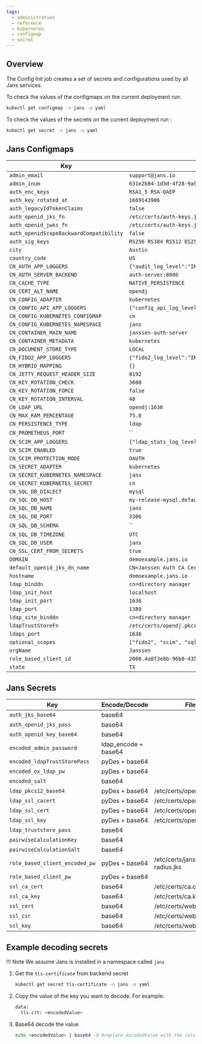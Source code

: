 ```yaml
---
tags:
  - administration
  - reference
  - kubernetes
  - configmap
  - secret
---
```


## Overview

The Config Init job creates a set of secrets and configurations used by all Jans services.

To check the values of the configmaps on the current deployment run:

```bash
kubectl get configmap -n jans -o yaml
```

To check the values of the secrets on the current deployment run :

```bash
kubectl get secret -n jans -o yaml
```

## Jans Configmaps

| Key                                           | Example Values                                     |
| --------------------------------------------- | -------------------------------------------------- |
| `admin_email`                                 | `support@jans.io`                                  |
| `admin_inum`                                  | `631e2b84-1d3d-4f28-9a9a-026a25febf44`             |
| `auth_enc_keys`                               | `RSA1_5 RSA-OAEP`                                  |
| `auth_key_rotated_at`                         | `1669143906`                                       |
| `auth_legacyIdTokenClaims`                    | `false`                                            |
| `auth_openid_jks_fn`                          | `/etc/certs/auth-keys.jks`                         |
| `auth_openid_jwks_fn`                         | `/etc/certs/auth-keys.json`                        |
| `auth_openidScopeBackwardCompatibility`       | `false`                                            |
| `auth_sig_keys`                               | `RS256 RS384 RS512 ES256 ES384 ES512 PS256 PS384 PS512`|
| `city`                                        | `Austin`                                           |
| `country_code`                                | `US`                                               |
| `CN_AUTH_APP_LOGGERS`                         | `{"audit_log_level":"INFO","audit_log_target":"FILE","auth_log_level":"INFO","auth_log_target":"STDOUT","http_log_level":"INFO","http_log_target":"FILE","ldap_stats_log_level":"INFO","ldap_stats_log_target":"FILE","persistence_duration_log_level":"INFO","persistence_duration_log_target":"FILE","persistence_log_level":"INFO","persistence_log_target":"FILE","script_log_level":"INFO","script_log_target":"FILE"}` | 
| `CN_AUTH_SERVER_BACKEND`                      | `auth-server:8080`                                 |
| `CN_CACHE_TYPE`                               | `NATIVE_PERSISTENCE`                               |
| `CN_CERT_ALT_NAME`                            | `opendj`                                           |
| `CN_CONFIG_ADAPTER`                           | `kubernetes`                                       |
| `CN_CONFIG_API_APP_LOGGERS`                   | `{"config_api_log_level":"INFO","config_api_log_target":"STDOUT","ldap_stats_log_level":"INFO","ldap_stats_log_target":"FILE","persistence_duration_log_level":"INFO","persistence_duration_log_target":"FILE","persistence_log_level":"INFO","persistence_log_target":"FILE","script_log_level":"INFO","script_log_target":"FILE"}` | 
| `CN_CONFIG_KUBERNETES_CONFIGMAP`              | `cn`                                               |
| `CN_CONFIG_KUBERNETES_NAMESPACE`              | `jans`                                             |
| `CN_CONTAINER_MAIN_NAME`                      | `janssen-auth-server`                              |
| `CN_CONTAINER_METADATA`                       | `kubernetes`                                       |
| `CN_DOCUMENT_STORE_TYPE`                      | `LOCAL`                                            |
| `CN_FIDO2_APP_LOGGERS`                        | `{"fido2_log_level":"INFO","fido2_log_target":"STDOUT","persistence_log_level":"INFO","persistence_log_target":"FILE"}`|
| `CN_HYBRID_MAPPING`                           |  `{}`                                              |
| `CN_JETTY_REQUEST_HEADER_SIZE`                | `8192`                                             |
| `CN_KEY_ROTATION_CHECK`                       | `3600`                                             |
| `CN_KEY_ROTATION_FORCE`                       | `false`                                            |       
| `CN_KEY_ROTATION_INTERVAL`                    | `48`                                               |       
| `CN_LDAP_URL`                                 | `opendj:1636`                                      |
| `CN_MAX_RAM_PERCENTAGE`                       | `75.0`                                             | 
| `CN_PERSISTENCE_TYPE`                         | `ldap`                                             |
| `CN_PROMETHEUS_PORT`                          | ``                                                 |   
| `CN_SCIM_APP_LOGGERS`                         | `{"ldap_stats_log_level":"INFO","ldap_stats_log_target":"FILE","persistence_duration_log_level":"INFO" "persistence_duration_log_target":"FILE","persistence_log_level":"INFO","persistence_log_target":"FILE","scim_log_level":"INFO","scim_log_target":"STDOUT","script_log_level":"INFO","script_log_target":"FILE"}` |
| `CN_SCIM_ENABLED`                             | `true`                                             |
| `CN_SCIM_PROTECTION_MODE`                     | `OAUTH`                                            |
| `CN_SECRET_ADAPTER`                           | `kubernetes`                                       |
| `CN_SECRET_KUBERNETES_NAMESPACE`              | `jans`                                             |
| `CN_SECRET_KUBERNETES_SECRET`                 | `cn`                                               |
| `CN_SQL_DB_DIALECT`                           | `mysql`                                            |
| `CN_SQL_DB_HOST`                              | `my-release-mysql.default.svc.cluster.local`       |
| `CN_SQL_DB_NAME`                              | `jans`                                             |
| `CN_SQL_DB_PORT`                              | `3306`                                             |
| `CN_SQL_DB_SCHEMA`                            |  ``                                                |
| `CN_SQL_DB_TIMEZONE`                          |  `UTC`                                             |
| `CN_SQL_DB_USER`                              | `jans`                                             |
| `CN_SSL_CERT_FROM_SECRETS`                    | `true`                                             |
| `DOMAIN`                                      | `demoexample.jans.io`                              |
| `default_openid_jks_dn_name`                  | `CN=Janssen Auth CA Certificates`                  |
| `hostname`                                    | `demoexample.jans.io`                              |
| `ldap_binddn`                                 | `cn=directory manager`                             |
| `ldap_init_host`                              | `localhost`                                        |
| `ldap_init_port`                              | `1636`                                             |
| `ldap_port`                                   | `1389`                                             |
| `ldap_site_binddn`                            | `cn=directory manager`                             |
| `ldapTrustStoreFn`                            | `/etc/certs/opendj.pkcs12`                         |
| `ldaps_port`                                  | `1636`                                             |
| `optional_scopes`                             | `["fido2", "scim", "sql"]`                         |
| `orgName`                                     | `Janssen`                                          |
| `role_based_client_id`                        | `2000.4a8f3e8b-96b0-435a-8427-a287c242f4d9`        |
| `state`                                       | `TX`                                               |


## Jans Secrets

| Key                                       | Encode/Decode           | File                              |
| ----------------------------------------- | ----------------------- | --------------------------------- |
| `auth_jks_base64`                         | base64                  |                                   |
| `auth_openid_jks_pass`                    | base64                  |                                   |
| `auth_openid_key_base64`                  | base64                  |                                   |
| `encoded_admin_password`                  | ldap_encode + base64    |                                   |
| `encoded_ldapTrustStorePass`              | pyDes + base64          |                                   |
| `encoded_ox_ldap_pw`                      | pyDes + base64          |                                   |
| `encoded_salt`                            | base64                  |                                   |
| `ldap_pkcs12_base64`                      | pyDes + base64          | /etc/certs/opendj.pkcs12          |
| `ldap_ssl_cacert`                         | pyDes + base64          | /etc/certs/opendj.pem             |
| `ldap_ssl_cert`                           | pyDes + base64          | /etc/certs/opendj.crt             |
| `ldap_ssl_key`                            | pyDes + base64          | /etc/certs/opendj.key             |
| `ldap_truststore_pass`                    | base64                  |                                   |
| `pairwiseCalculationKey`                  | base64                  |                                   |
| `pairwiseCalculationSalt`                 | base64                  |                                   |
| `role_based_client_encoded_pw`            | pyDes + base64          | /etc/certs/jans-radius.jks        |
| `role_based_client_pw`                    | pyDes + base64          |                                   |
| `ssl_ca_cert`                             | base64                  | /etc/certs/ca.crt                 |
| `ssl_ca_key`                              | base64                  | /etc/certs/ca.key                 |
| `ssl_cert`                                | base64                  | /etc/certs/web_https.crt          |
| `ssl_csr`                                 | base64                  | /etc/certs/web_https.csr          |
| `ssl_key`                                 | base64                  | /etc/certs/web_https.key          |

## Example decoding secrets

!!! Note
    We assume Jans is installed in a namespace called `jans`

1. Get the `tls-certificate` from backend secret

    ```bash
    kubectl get secret tls-certificate -n jans -o yaml
    ```

1. Copy the value of the key you want to decode. For example:
    ```bash
    data:
      tls.crt: <encodedValue>
    ```

1. Base64 decode the value

    ```bash
    echo <encodedValue> | base64 -d #replace encodedValue with the value from the previous command
    ```

